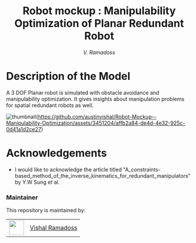 
<h1 align="center">
Robot mockup : Manipulability Optimization of Planar Redundant Robot </h1>
<div align="center">
<i>
V. Ramadoss 
</i>
</div>

# Description of the Model

A 3 DOF Planar robot is simulated with obstacle avoidance and manipulability optimization. It gives insights about manipulation problems for spatial redundant robots as well. 

<p align="center">

![thumbnail](https://github.com/austinvishal/Parallel-Robot-Mockup-HeaveEye/assets/3451204/73b6e8ba-1271-45a2-8fe0-7a2fb2bc3e9d)(https://github.com/austinvishal/Robot-Mockup--Manipulability-Optimization/assets/3451204/affb2a84-de4d-4e32-925c-0d41a1d2ce27)

</p>

# Acknowledgements

- I would like to acknowledge the article titled "A_constraints-based_method_of_the_inverse_kinematics_for_redundant_manipulators" by Y.W Sung et al.

### Maintainer

This repository is maintained by:

| | |
|:---:|:---:|
| [<img src="https://github.com/austinvishal.png" width="40">](https://github.com/austinvishal) | [Vishal Ramadoss](https://github.com/austinvishal) |